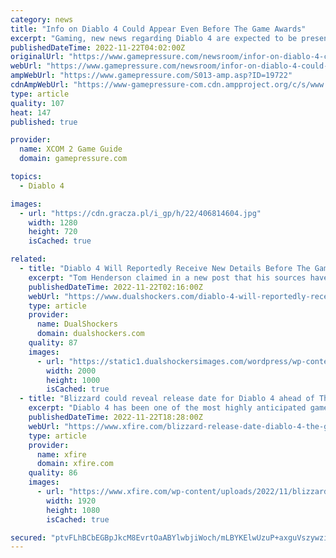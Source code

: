 ```yaml
---
category: news
title: "Info on Diablo 4 Could Appear Even Before The Game Awards"
excerpt: "Gaming, new news regarding Diablo 4 are expected to be presented even before this year's The Game Awards, which will be held on December 8. This would mean that those waiting for more information from ..."
publishedDateTime: 2022-11-22T04:02:00Z
originalUrl: "https://www.gamepressure.com/newsroom/infor-on-diablo-4-could-appear-even-before-the-game-awards/z94d0a"
webUrl: "https://www.gamepressure.com/newsroom/infor-on-diablo-4-could-appear-even-before-the-game-awards/z94d0a"
ampWebUrl: "https://www.gamepressure.com/S013-amp.asp?ID=19722"
cdnAmpWebUrl: "https://www-gamepressure-com.cdn.ampproject.org/c/s/www.gamepressure.com/S013-amp.asp?ID=19722"
type: article
quality: 107
heat: 147
published: true

provider:
  name: XCOM 2 Game Guide
  domain: gamepressure.com

topics:
  - Diablo 4

images:
  - url: "https://cdn.gracza.pl/i_gp/h/22/406814604.jpg"
    width: 1280
    height: 720
    isCached: true

related:
  - title: "Diablo 4 Will Reportedly Receive New Details Before The Game Awards"
    excerpt: "Tom Henderson claimed in a new post that his sources have confirmed that Blizzard will share new details about Diablo 4 before December 8, which is expected to reveal the official release date of the ..."
    publishedDateTime: 2022-11-22T02:16:00Z
    webUrl: "https://www.dualshockers.com/diablo-4-will-reportedly-receive-new-details-before-the-game-awards/"
    type: article
    provider:
      name: DualShockers
      domain: dualshockers.com
    quality: 87
    images:
      - url: "https://static1.dualshockersimages.com/wordpress/wp-content/uploads/2022/11/Diablo-4-details.jpg"
        width: 2000
        height: 1000
        isCached: true
  - title: "Blizzard could reveal release date for Diablo 4 ahead of The Game Awards"
    excerpt: "Diablo 4 has been one of the most highly anticipated games in recent years. The release of the microtransaction-laden Diablo Immortal earlier this year only made the hunger for the latest installment ..."
    publishedDateTime: 2022-11-22T18:28:00Z
    webUrl: "https://www.xfire.com/blizzard-release-date-diablo-4-the-game-awards/"
    type: article
    provider:
      name: xfire
      domain: xfire.com
    quality: 86
    images:
      - url: "https://www.xfire.com/wp-content/uploads/2022/11/blizzard-release-date-diablo-4-the-game-awards-8.jpg"
        width: 1920
        height: 1080
        isCached: true

secured: "ptvFLhBCbEGBpJkcM8EvrtOaABYlwbjiWoch/mLBYKElwUzuP+axguVszywzi2SuVSpGX8UZef1PqNXf5RlaApcbMH6onphs8P95dstB6L5rOiv5ae6JGD8bZcrc0b7oTh6b4aE5Boqx+mTGlIQKib704RrprRZpIG7lOEID13bHgEmBZq53+kfdHcPPAUSihOmS7kfBbfsoGBFZXOLo5Uj8QqyELkQt7CiwkdrEFpY9t8f5vGx7vmsTueECS36vgo8/Kcp2UtU/3vhcDwbnqLpN0sGbG5opHxMK+y4FM0xQvJ7rlsrWDLZ6ZPliq79bKB6twSvZBNaGtRSkNJHGetv69oc4Jn1wYu2Nnr3PrwU=;1xM49pflGEewaph/A7u1tg=="
---
```


